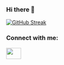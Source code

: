 ### Hi there 👋

[![GitHub Streak](http://github-readme-streak-stats.herokuapp.com?user=zeuspsy0x1&theme=dracula&hide_border=true&date_format=j%20M%5B%20Y%5D)](https://git.io/streak-stats)

<h3 align="left">Connect with me:</h3>
<p align="left">
<a href="seu link" target="dark"><img align="center" src="https://cdn.jsdelivr.net/npm/simple-icons@3.0.1/icons/linkedin.svg" alt="" height="30" width="40" /></a>
</p>

<!--
**zeuspsy0x1/zeuspsy0x1** is a ✨ _special_ ✨ repository because its `README.md` (this file) appears on your GitHub profile.

Here are some ideas to get you started:

- 🔭 I’m currently working on ...
- 🌱 I’m currently learning ...
- 👯 I’m looking to collaborate on ...
- 🤔 I’m looking for help with ...
- 💬 Ask me about ...
- 📫 How to reach me: ...
- 😄 Pronouns: ...
- ⚡ Fun fact: ...
-->
